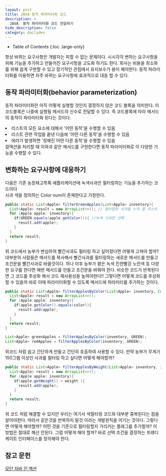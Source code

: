 ```yaml
---
layout: post
title: JAVA 동작 파라미터화 코드
description: >
  JAVA  동작 파라미터화 코드 전달하기
hide_description: false
category: dailydev
---
```



- Table of Contents
{:toc .large-only}

항상 바뀌는 요구사항은 개발자는 피할 수 없는 문제이다. 시시각각 변하는 요구사항을 위해 기능을 추가하고 만들어진 요구사항을 고도화 하기도 한다. 회사는 비용을 최소화를 위해 쉽게 구현할 수 있고 장기적인 관점에서 유지보수가 용이 해야한다. 동작 파라미터화를 이용하면 자주 바뀌는 요구사항에 효과적으로 대응 할 수 있다.

## 동작 파라미터화(behavior parameterization)
동작 파라미터화란 아직 어떻게 실행할 것인지 결정하지 않은 코드 블록을 의미한다.
이 코드블록은 나중에 실행될 메서드의 신수로 전달할 수 있다.
즉 코드블록에 따라 메서드의 동작이 파라미터화 된다는 것이다.
<li>리스트의 모든 요소에 대해서 '어떤 동작'을 수행할 수 있음</li>
<li>리스트 관련 작업을 끝낸 다음에 '어떤 다른 동작'을 수행할 수 있음</li>
<li>에러가 발생하면 '정해진 어떤 다른 동작'을 수행할 수 있음</li>
컬렉션을 처리할 때 이와과 같은  메서드를 구현한다면 동작 파라미터화로 이 다양한 기능을 수행할 수 있다.

## 변화하는 요구사항에 대응하기
다음은 기존 농장재고목록 애플리케이션에 녹색사과만 필터링하는 기능을 추가하는 코드이다
<br>사과 색을 정의하는 Color num이 존재한다고 가정한다.
```java
public static List<Apple> filterGreenApples(List<Apple> inventory){
  List<Apple> result = new ArrayList<>(); // 필터링한 사과를 누적 할 리스트
  for (Apple apple: inventory){
    if(GREEN.equals(apple.getColor()){ //녹색 사과만 선택
      result.add(apple);
    }
  }
  return result;
}
```

위 코드에서 농부가 변심하여 빨간사과도 필터링 하고 싶어졌다면 어떻게 고쳐야 할까?
대부분의 사람들은 메서드를 복사해서 빨간사과를 필터링하는 새로운 메서드를 만들고 조건문을 빨간사과로 바꿀것이다.
허나 이후 농부가 옅은 녹색 진한빨강 노란색 등 다양한 요구를 한다면 매번 메서드를 만들고 조건문을 바꿔야 한다.
비슷한 코드가 반복된다면 그 코드를 추상화 해서 코드 재사용성을 높여야한다!!
그렇다면 어떻게 코드를 추상화할 수 있을까 바로 이때 파라미터화할 수 있도록 메서드에 파라미터를 추가하는 것이다.

```java
public static List<Apple> filterApplesByColor(List<Apple> inventory, Color color){
  List<Apple> result = new ArrayList<>(); 
  for (Apple apple: inventory){
    if(apple.getColor().equals(color)){ 
      result.add(apple);
    }
  }
  return result;
}
```

```java
List<Apple> greenApples = filterApplesByColor(inventory, GREEN);
List<Apple> redApples = filterApplesByColor(inventory, GREEN);
```
위코드 처럼 쉽고 간단하게 만들고 간단히 호출하여 사용할 수 있다.
만약 농부가 무게가 150그램 이상인 사과를 필터링 하고 싶다면 어떻게 해야할까?

```java
public static List<Apple> filterApplesByWeight(List<Apple> inventory, int weight){
  List<Apple> result = new ArrayList<>(); 
  for (Apple apple: inventory){
    if(apple.getWeight() > weight ){ 
      result.add(apple);
    }
  }
  return result;
}
```
위 코드 처럼 해결할 수 있지만 우리는 여기서 색필터링 코드와 대부분 중복된다는 점을 알아야한다.
따라서 같은것을 반복하지 말것 이라는 개발원칙을 어기는 것이다. 그렇다면 어떻게 해야할까?
어떤 것을 기준으로 필터링할지 가리키는 플래그를 추가할까? 이 방법은 절대로 해선 안된다.
그럼 어떻게 해야 할까? 바로 선택 조건을 결정하는 프레디케이트 인터페이스를 정의해야 한다.


## 참고 문헌
[모던 자바 인 액션](https://www.aladin.co.kr/shop/wproduct.aspx?ItemId=200069290)
```